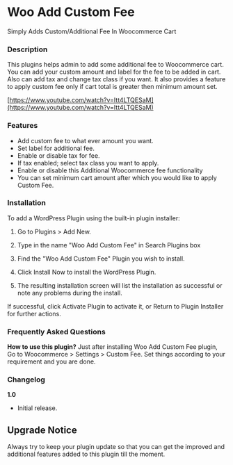 
# Woo Add Custom Fee
Simply Adds Custom/Additional Fee In Woocommerce Cart

### Description
This plugins helps admin to add some additional fee to Woocommerce cart. You can add your custom amount and label for the fee to be added in cart. Also can add tax and change tax class if you want. It also provides a feature to apply custom fee only if cart total is greater then minimum amount set.

[https://www.youtube.com/watch?v=Itt4LTQESaM](https://www.youtube.com/watch?v=Itt4LTQESaM)

### Features
- Add custom fee to what ever amount you want.
- Set label for additional fee.
- Enable or disable tax for fee.
- If tax enabled; select tax class you want to apply.
- Enable or disable this Additional Woocommerce fee functionality 
- You can set minimum cart amount after which you would like to apply Custom Fee.


### Installation
To add a WordPress Plugin using the built-in plugin installer:

1. Go to Plugins > Add New.

2. Type in the name "Woo Add Custom Fee" in Search Plugins box

3. Find the "Woo Add Custom Fee" Plugin you wish to install.

4. Click Install Now to install the WordPress Plugin.

5. The resulting installation screen will list the installation as successful or note any problems during the install.

If successful, click Activate Plugin to activate it, or Return to Plugin Installer for further actions.

### Frequently Asked Questions 
**How to use this plugin?**
Just after installing Woo Add Custom Fee plugin, Go to Woocommerce > Settings > Custom Fee.
Set things according to your requirement and you are done.

### Changelog
**1.0**
- Initial release.

## Upgrade Notice
Always try to keep your plugin update so that you can get the improved and additional features added to this plugin till the moment.